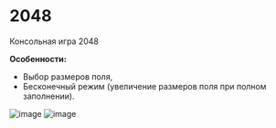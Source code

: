 # 2048
Консольная игра 2048

<b>Особенности:</b>
- Выбор размеров поля,
- Бесконечный режим (увеличение размеров поля при полном заполнении).

![image](https://user-images.githubusercontent.com/110388383/182133076-5f770e56-a441-4518-8262-f7555e726d4a.png) ![image](https://user-images.githubusercontent.com/110388383/182132878-dab9d47f-f59c-4f71-b6b1-73d130e83bb0.png)

